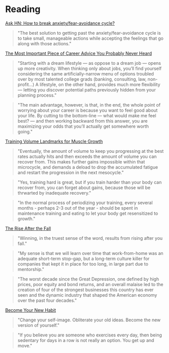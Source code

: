 # Reading

[Ask HN: How to break anxiety/fear-avoidance cycle?](https://news.ycombinator.com/item?id=31408431)

> "The best solution to getting past the anxiety/fear-avoidance cycle is to take small, manageable actions while accepting the feelings that go along with those actions."

[The Most Important Piece of Career Advice You Probably Never Heard](https://www.calnewport.com/blog/2008/05/21/the-most-important-piece-of-career-advice-you-probably-never-heard/)

> "Starting with a dream lifestyle — as oppose to a dream job — opens up more creativity. When thinking only about jobs, you’ll find yourself considering the same artificially-narrow menu of options troubled over by most talented college grads (banking, consulting, law, non-profit…) A lifestyle, on the other hand, provides much more flexibility — letting you discover potential paths previously hidden from your planning process."

> "The main advantage, however, is that, in the end, the whole point of worrying about your career is because you want to feel good about your life. By cutting to the bottom-line — what would make me feel best? — and then working backward from this answer, you are maximizing your odds that you’ll actually get somewhere worth going."

[Training Volume Landmarks for Muscle Growth](https://rpstrength.com/training-volume-landmarks-muscle-growth/)

> "Eventually, the amount of volume to keep you progressing at the best rates actually hits and then exceeds the amount of volume you can recover from. This makes further gains impossible within that microcycle, and demands a deload to drop the accumulated fatigue and restart the progression in the next mesocycle."

> "Yes, training hard is great, but if you train harder than your body can recover from, you can forget about gains, because those will be thrwarted by inadequate recovery."

> "In the normal process of periodizing your training, every several months - perhaps 2-3 out of the year - should be spent in maintenance training and eating to let your body get resensitized to growth."

[The Rise After the Fall](https://www.collaborativefund.com/blog/the-rise-after-the-fall/)

> "Winning, in the truest sense of the word, results from rising after you fall."

> "My sense is that we will learn over time that work-from-home was an adequate short-term stop-gap, but a long-term culture killer for companies that kept it in place for too long, in large part due to mentorship."

> "The worst decade since the Great Depression, one defined by high prices, poor equity and bond returns, and an overall malaise led to the creation of four of the strongest businesses this country has ever seen and the dynamic industry that shaped the American economy over the past four decades."

[Become Your New Habit](https://zenhabits.net/become/)

> "Change your self-image. Obliterate your old ideas. Become the new version of yourself."

> "If you believe you are someone who exercises every day, then being sedentary for days in a row is not really an option. You get up and move."
